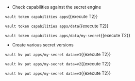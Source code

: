 * Check capabilities against the secret engine

`vault token capabilities apps`{{execute T2}}

`vault token capabilities apps/data`{{execute T2}}

`vault token capabilities apps/data/my-secret`{{execute T2}}

* Create various secret versions

`vault kv put apps/my-secret data=v1`{{execute T2}}

`vault kv put apps/my-secret data=v2`{{execute T2}}

`vault kv put apps/my-secret data=v3`{{execute T2}}

